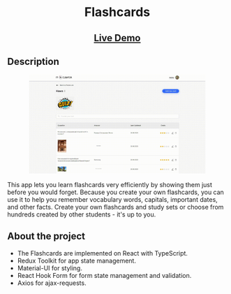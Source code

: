 <h1 align="center">Flashcards</h1>

<h2 align="center"><a  href="https://natali-khm.github.io/rtk-cards">Live Demo</a></h2>


## Description

<p align="center">
<img src="./readme_assets/project_preview.gif" width="80%"></p>

This app lets you learn flashcards very efficiently by showing them just before you would forget. Because you create your own flashcards, you can use it to help you remember vocabulary words, capitals, important dates, and other facts. Create your own flashcards and study sets or choose from hundreds created by other students - it's up to you.


## About the project

- The Flashcards are implemented on React with TypeScript.
- Redux Toolkit for app state management.
- Material-UI for styling.
- React Hook Form for form state management and validation.
- Axios for ajax-requests.